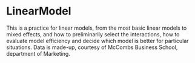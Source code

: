 # LinearModel
This is a practice for linear models, from the most basic linear models to mixed effects, and how to preliminarily select the interactions, how to evaluate model efficiency and decide which model is better for particular situations. Data is made-up, courtesy of McCombs Business School, department of Marketing.

